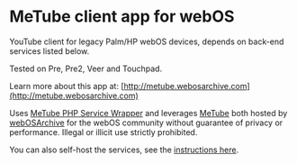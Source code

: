 # MeTube client app for webOS

YouTube client for legacy Palm/HP webOS devices, depends on back-end services listed below.

Tested on Pre, Pre2, Veer and Touchpad.

Learn more about this app at: [http://metube.webosarchive.com](http://metube.webosarchive.com)

Uses [MeTube PHP Service Wrapper](https://github.com/codepoet80/metube-php-servicewrapper) and leverages [MeTube](https://github.com/alexta69/metube) both hosted by [webOSArchive](http://www.webosarchive.com) for the webOS community without guarantee of privacy or performance. Illegal or illicit use strictly prohibited. 

You can also self-host the services, see the [instructions here](https://github.com/codepoet80/metube-php-servicewrapper/blob/main/README.md).
